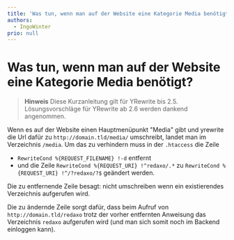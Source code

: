 ```yaml
---
title: 'Was tun, wenn man auf der Website eine Kategorie Media benötigt?'
authors:
  - IngoWinter
prio: null
---
```


# Was tun, wenn man auf der Website eine Kategorie Media benötigt?

> **Hinweis** Diese Kurzanleitung gilt für YRewrite bis 2.5. Lösungsvorschläge für YRewrite ab 2.6 werden dankend angenommen.

Wenn es auf der Website einen Hauptmenüpunkt "Media" gibt und yrewrite die Url dafür zu `http://domain.tld/media/` umschreibt, landet man im Verzeichnis `/media`. Um das zu verhindern muss in der `.htaccess` die Zeile

* `RewriteCond %{REQUEST_FILENAME} !-d` entfernt
* und die Zeile `RewriteCond %{REQUEST_URI} !^redaxo/.*` zu `RewriteCond %{REQUEST_URI} !^/?redaxo/?$` geändert werden.

Die zu entfernende Zeile besagt: nicht umschreiben wenn ein existierendes Verzeichnis aufgerufen wird.

Die zu ändernde Zeile sorgt dafür, dass beim Aufruf von `http://domain.tld/redaxo` trotz der vorher entfernten Anweisung das Verzeichnis `redaxo` aufgerufen wird \(und man sich somit noch im Backend einloggen kann\).

